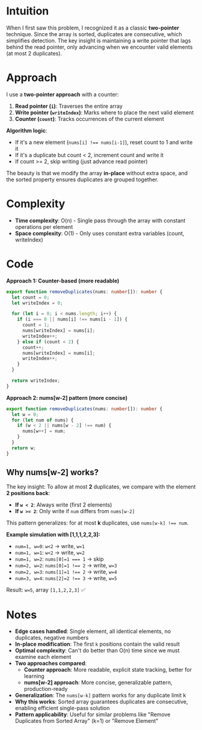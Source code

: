 # Intuition

When I first saw this problem, I recognized it as a classic **two-pointer** technique. Since the array is sorted, duplicates are consecutive, which simplifies detection. The key insight is maintaining a write pointer that lags behind the read pointer, only advancing when we encounter valid elements (at most 2 duplicates).

# Approach

I use a **two-pointer approach** with a counter:

1. **Read pointer (`i`)**: Traverses the entire array
2. **Write pointer (`writeIndex`)**: Marks where to place the next valid element
3. **Counter (`count`)**: Tracks occurrences of the current element

**Algorithm logic**:

- If it's a new element (`nums[i] !== nums[i-1]`), reset count to 1 and write it
- If it's a duplicate but count < 2, increment count and write it
- If count >= 2, skip writing (just advance read pointer)

The beauty is that we modify the array **in-place** without extra space, and the sorted property ensures duplicates are grouped together.

# Complexity

- **Time complexity**: O(n) - Single pass through the array with constant operations per element
- **Space complexity**: O(1) - Only uses constant extra variables (count, writeIndex)

# Code

**Approach 1: Counter-based (more readable)**

```typescript
export function removeDuplicates(nums: number[]): number {
  let count = 0;
  let writeIndex = 0;

  for (let i = 0; i < nums.length; i++) {
    if (i === 0 || nums[i] !== nums[i - 1]) {
      count = 1;
      nums[writeIndex] = nums[i];
      writeIndex++;
    } else if (count < 2) {
      count++;
      nums[writeIndex] = nums[i];
      writeIndex++;
    }
  }

  return writeIndex;
}
```

**Approach 2: nums[w-2] pattern (more concise)**

```typescript
export function removeDuplicates(nums: number[]): number {
  let w = 0;
  for (let num of nums) {
    if (w < 2 || nums[w - 2] !== num) {
      nums[w++] = num;
    }
  }
  return w;
}
```

## Why nums[w-2] works?

The key insight: To allow at most **2** duplicates, we compare with the element **2 positions back**:

- **If `w < 2`**: Always write (first 2 elements)
- **If `w >= 2`**: Only write if `num` differs from `nums[w-2]`

This pattern generalizes: for at most **k** duplicates, use `nums[w-k] !== num`.

**Example simulation with [1,1,1,2,2,3]:**

- `num=1, w=0`: `w<2` → write, `w=1`
- `num=1, w=1`: `w<2` → write, `w=2`
- `num=1, w=2`: `nums[0]=1 === 1` → skip
- `num=2, w=2`: `nums[0]=1 !== 2` → write, `w=3`
- `num=2, w=3`: `nums[1]=1 !== 2` → write, `w=4`
- `num=3, w=4`: `nums[2]=2 !== 3` → write, `w=5`

Result: `w=5`, array `[1,1,2,2,3]` ✅

# Notes

- **Edge cases handled**: Single element, all identical elements, no duplicates, negative numbers
- **In-place modification**: The first `k` positions contain the valid result
- **Optimal complexity**: Can't do better than O(n) time since we must examine each element
- **Two approaches compared**:
  - **Counter approach**: More readable, explicit state tracking, better for learning
  - **nums[w-2] approach**: More concise, generalizable pattern, production-ready
- **Generalization**: The `nums[w-k]` pattern works for any duplicate limit k
- **Why this works**: Sorted array guarantees duplicates are consecutive, enabling efficient single-pass solution
- **Pattern applicability**: Useful for similar problems like "Remove Duplicates from Sorted Array" (k=1) or "Remove Element"
